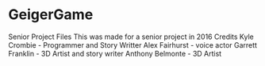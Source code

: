 # GeigerGame
Senior Project Files
This was made for a senior project in 2016 
Credits
Kyle Crombie - Programmer and Story Writter
Alex Fairhurst - voice actor
Garrett Franklin - 3D Artist and story writer
Anthony Belmonte - 3D Artist

